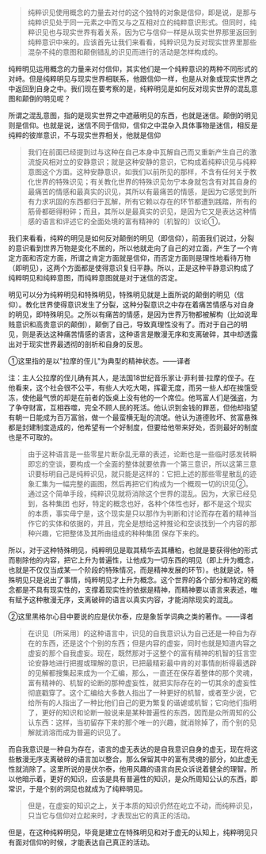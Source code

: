 <blockquote>纯粹识见使用概念的力量去对付的这个独特的对象是信仰，即是说，是那与纯粹识见处于同一元素之中而又与之互相对立的纯粹意识形式。但同时，纯粹识见也与现实世界有着关系，因为它与信仰一样是从现实世界那里返回到纯粹意识中来的。应该首先让我们来看看，纯粹识见为反对现实世界里那些混杂不纯的意图和颠倒错乱的识见而进行的活动是怎样构成的。</blockquote><p>纯粹明见运用概念的力量来对付信仰，其实他们是一个纯粹意识的两种不同形式的对峙。但是纯粹明见与现实世界相联系，他跟信仰一样，也是从对象或现实世界之中返回到自身之中。我们现在要考察的是，纯粹明见是如何反对现实世界的混乱意图和颠倒的明见呢？</p><p>所谓之混乱意图，指的是现实世界之中遮蔽明见的东西，也就是迷信。颠倒的明见则是信仰。也就是说，迷信不同于信仰，信仰之中混杂入具体事物是迷信，相反是纯粹的彼岸意识，不与现实世界相关，他就是信仰</p><blockquote>我们在前面已经提到过与这种在自己本身中瓦解自己而又重新产生自己的激流旋风相对立的安静意识；就是这种安静的意识，它构成着纯粹识见与纯粹意图这个方面。这种安静意识，如我们以前所见的那样，不含有任何关于教化世界的特殊识见；有关教化世界的特殊识见勿宁本身就包含有对其自身的最痛苦的情感和最真实的识见，其所以有最痛苦的情感，是因为它感觉到所有力求巩固的东西都归于瓦解，所有它赖以存在的环节都遭到践踏，所有的筋骨都砸得粉碎；而且，其所以是最真实的识见，是因为它又是表达这种情感的语言和评述它的全面处境的富有精神的〔机智的〕议论①。</blockquote><p>我们来看看，纯粹的明见是如何反对颠倒的明见（即信仰），前面我们说过，分裂的意识看到世界万物是变化不居的，所以他就走向了自己的对立面，产生了一个肯定方面和否定方面，所谓之肯定方面就是信仰，而否定方面则是理性地看待万物（即明见），这两个方面都是使得意识复归平静。所以，正是这种平静意识构成了纯粹明见和纯粹意图，而纯粹意图就是对于迷信的否定。</p><p>明见可以分为纯粹明见和特殊明见，特殊明见就是上面所说的颠倒的明见（信仰）。教化世界使得意识发生了分裂，这种分裂意识之中存在着痛苦情感与对自身的明见，即特殊明见。之所以有痛苦的情感，是因为世界万物都被解构（比如说卑贱意识和高贵意识的颠倒），颠倒了自己，导致真理性没有了。而对于自己的明见，则是表达这种痛苦情感的语言，这种语言是散漫无序和支离破碎，其中却透露出对于现实世界最透彻的剖析和自身的反思。</p><p>①这里指的是以"拉摩的侄儿"为典型的精神状态。——译者</p><p>注：主人公拉摩的侄儿确有其人，是法国18世纪音乐家让·菲利普·拉摩的侄子。在他看来，这个社会很不公平，有些人大吃大喝，挥霍无度，而另一些人却在挨饿受冻，使他最气愤的却是在前者的饭桌上没有他的一个席位。他骂富人们是强盗，为了争夺财富，互相吞噬，完全不顾人民的死活。他认识到金钱的罪恶，但他却指望有朝一日能成为百万富翁，做一个最蛮横无耻的流氓。他认为道德败坏、贫富悬殊都是封建制度造成的，他希望有一个好制度，但要给他带来好处，否则最好的制度也是不可取的。</p><blockquote>由于这种语言是一些零星片断杂乱无章的表述，论断也是一些临时感发转瞬即忘的空谈，要构成一个全面的整体就要依靠一个第三意识，所以这第三意识要标明自己是纯粹识见，就只能是这样的：它把上述的那些零星散乱的迹象汇集为一幅完整的画图，然后再把它们构成为一个概观一切的识见②。通过这个简单手段，纯粹识见就将消除这个世界的混乱。因为，大家已经见到，各种集团 也好，特定的概念也好，各种个体性也好，都不是这个现实的本质，事实毋宁是，这个现实是只以那作为判断和讨论而存在着的精神当作它的实体和依据的，并且，完全是想给这种推论和空谈找到一个内容的那种兴趣，它把整体及其所由组成的种种集团 保存下来的。</blockquote><p>所以，对于这种特殊明见，纯粹明见是取其精华去其糟粕，也就是要获得他的形式而剔除他的内容，把它上升为普遍性，让他成为一切东西的明见（即上升为概念，也就是不仅仅当成某一个阶段的特殊情况，而是精神发展的环节）。也就是说，特殊明见只是说出了事情，纯粹明见才上升为概念。这个世界的各个部分和特定的概念都是不具有现实性的，支撑着现实性的依据是精神，而精神要以语言来表述，唯有赋予这种散漫无序，支离破碎的语言以真实内容，才能消除现实的混乱。</p><p>②这里黑格尔心目中要说的应是伏尔泰，应是象哲学词典之类的著作。——译者</p><blockquote>在识见〔所采用〕的这种语言中，识见的自我意识认为自己还是一种自为存在的东西，还是这个个别的东西；但是内容的虚妄，同时也就是知道内容之虚妄的那个自我虚妄。现在，既然那对于这整个的富有精神的机智的狂言空论安静地进行把握或理解的意识，已把最精彩最中肯的对事情剖析得最透辟的见解都搜集起来成为一个汇编，那么，一直还在保存着整体的那个灵魂，富有精神的、机智的论断的那种虚妄性，就把实际存在的一切其余的虚妄性彻底戳穿了。这个汇编给大多数人指出了一种更好的机智，或者至少说，它给所有的人指出了一种比他们自己的更为繁复的谐谑或机智；它向他们指明了，更好的知识和论断一般说来是某种普遍性的东西，因而是众所周知的公认东西：这样，当初留存下来的那个唯一的兴趣，就消除掉了，而个别的见解就消溶而成为普遍的识见了。</blockquote><p>而自我意识是一种自为存在，语言的虚无表达的是自我意识自身的虚无，现在将这些散漫无序支离破碎的语言加以整合，那么保留其中的富有灵魂的部分，如此虚无性就消除了。这里所说的是伏尔泰，他用风趣的语言向民众诉说着健全的理智。所以他暗示着，更好的知识，应该是具有普遍性的知识，是众所周知公认的东西，即常识，于是个别的洞见也就成为了纯粹明见。</p><blockquote>但是，在虚妄的知识之上，关于本质的知识仍然在屹立不动，而纯粹识见，只当它与信仰对立起来时，才表现出它的真正的活动。</blockquote><p>但是，在这种纯粹明见，毕竟是建立在特殊明见和对于虚无的认知上，纯粹明见只有面对信仰的时候，才能表达自己真正的活动。</p><p></p>